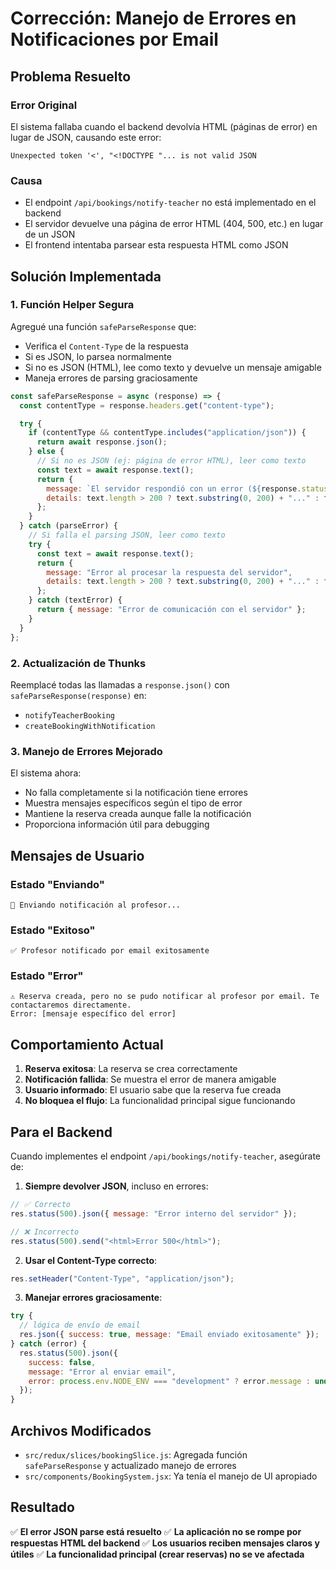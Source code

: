 # Corrección: Manejo de Errores en Notificaciones por Email

## Problema Resuelto

### Error Original

El sistema fallaba cuando el backend devolvía HTML (páginas de error) en lugar de JSON, causando este error:

```
Unexpected token '<', "<!DOCTYPE "... is not valid JSON
```

### Causa

- El endpoint `/api/bookings/notify-teacher` no está implementado en el backend
- El servidor devuelve una página de error HTML (404, 500, etc.) en lugar de un JSON
- El frontend intentaba parsear esta respuesta HTML como JSON

## Solución Implementada

### 1. Función Helper Segura

Agregué una función `safeParseResponse` que:

- Verifica el `Content-Type` de la respuesta
- Si es JSON, lo parsea normalmente
- Si no es JSON (HTML), lee como texto y devuelve un mensaje amigable
- Maneja errores de parsing graciosamente

```javascript
const safeParseResponse = async (response) => {
  const contentType = response.headers.get("content-type");

  try {
    if (contentType && contentType.includes("application/json")) {
      return await response.json();
    } else {
      // Si no es JSON (ej: página de error HTML), leer como texto
      const text = await response.text();
      return {
        message: `El servidor respondió con un error (${response.status}). Por favor, verifica que el endpoint esté configurado correctamente.`,
        details: text.length > 200 ? text.substring(0, 200) + "..." : text,
      };
    }
  } catch (parseError) {
    // Si falla el parsing JSON, leer como texto
    try {
      const text = await response.text();
      return {
        message: "Error al procesar la respuesta del servidor",
        details: text.length > 200 ? text.substring(0, 200) + "..." : text,
      };
    } catch (textError) {
      return { message: "Error de comunicación con el servidor" };
    }
  }
};
```

### 2. Actualización de Thunks

Reemplacé todas las llamadas a `response.json()` con `safeParseResponse(response)` en:

- `notifyTeacherBooking`
- `createBookingWithNotification`

### 3. Manejo de Errores Mejorado

El sistema ahora:

- No falla completamente si la notificación tiene errores
- Muestra mensajes específicos según el tipo de error
- Mantiene la reserva creada aunque falle la notificación
- Proporciona información útil para debugging

## Mensajes de Usuario

### Estado "Enviando"

```
📧 Enviando notificación al profesor...
```

### Estado "Exitoso"

```
✅ Profesor notificado por email exitosamente
```

### Estado "Error"

```
⚠️ Reserva creada, pero no se pudo notificar al profesor por email. Te contactaremos directamente.
Error: [mensaje específico del error]
```

## Comportamiento Actual

1. **Reserva exitosa**: La reserva se crea correctamente
2. **Notificación fallida**: Se muestra el error de manera amigable
3. **Usuario informado**: El usuario sabe que la reserva fue creada
4. **No bloquea el flujo**: La funcionalidad principal sigue funcionando

## Para el Backend

Cuando implementes el endpoint `/api/bookings/notify-teacher`, asegúrate de:

1. **Siempre devolver JSON**, incluso en errores:

```javascript
// ✅ Correcto
res.status(500).json({ message: "Error interno del servidor" });

// ❌ Incorrecto
res.status(500).send("<html>Error 500</html>");
```

2. **Usar el Content-Type correcto**:

```javascript
res.setHeader("Content-Type", "application/json");
```

3. **Manejar errores graciosamente**:

```javascript
try {
  // lógica de envío de email
  res.json({ success: true, message: "Email enviado exitosamente" });
} catch (error) {
  res.status(500).json({
    success: false,
    message: "Error al enviar email",
    error: process.env.NODE_ENV === "development" ? error.message : undefined,
  });
}
```

## Archivos Modificados

- `src/redux/slices/bookingSlice.js`: Agregada función `safeParseResponse` y actualizado manejo de errores
- `src/components/BookingSystem.jsx`: Ya tenía el manejo de UI apropiado

## Resultado

✅ **El error JSON parse está resuelto**
✅ **La aplicación no se rompe por respuestas HTML del backend**
✅ **Los usuarios reciben mensajes claros y útiles**
✅ **La funcionalidad principal (crear reservas) no se ve afectada**
